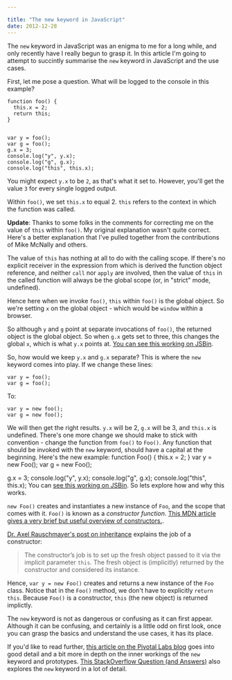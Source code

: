 ```yaml
---

title: "The new keyword in JavaScript"
date: 2012-12-28
---
```


The `new` keyword in JavaScript was an enigma to me for a long while, and only recently have I really begun to grasp it. In this article I'm going to attempt to succintly summarise the `new` keyword in JavaScript and the use cases.

First, let me pose a question. What will be logged to the console in this example?

    function foo() {
      this.x = 2;
      return this;
    }


    var y = foo();
    var g = foo();
    g.x = 3;
    console.log("y", y.x);
    console.log("g", g.x);
    console.log("this", this.x);

You might expect `y.x` to be `2`, as that's what it set to. However, you'll get the value `3` for every single logged output.

Within `foo()`, we set `this.x` to equal 2. `this` refers to the context in which the function was called.

**Update**: Thanks to some folks in the comments for correcting me on the value of `this` within `foo()`. My original explanation wasn't quite correct. Here's a better explanation that I've pulled together from the contributions of Mike McNally and others.

The value of `this` has nothing at all to do with the calling scope. If there's no explicit receiver in the expression from which is derived the function object reference, and neither `call` nor `apply` are involved, then the value of `this` in the called function will always be the global scope (or, in "strict" mode, undefined).

Hence here when we invoke `foo()`, `this` within `foo()` is the global object. So we're setting `x` on the global object - which would be `window` within a browser.

So although `y` and `g` point at separate invocations of `foo()`, the returned object is the global object. So when `g.x` gets set to three, this changes the global `x`, which is what `y.x` points at. [You can see this working on JSBin](http://jsbin.com/welcome/67131/).

So, how would we keep `y.x` and `g.x` separate? This is where the `new` keyword comes into play. If we change these lines:

    var y = foo();
    var g = foo();

To:

    var y = new foo();
    var g = new foo();

We will then get the right results. `y.x` will be 2, `g.x` will be 3, and `this.x` is undefined. There's one more change we should make to stick with convention - change the function from `foo()` to `Foo()`. Any function that should be invoked with the `new` keyword, should have a capital at the beginning. Here's the new example:
function Foo() {
this.x = 2;
}
var y = new Foo();
var g = new Foo();

g.x = 3;
console.log("y", y.x);
console.log("g", g.x);
console.log("this", this.x);
You can [see this working on JSBin](http://jsbin.com/ekiqif/2/). So lets explore how and why this works.

`new Foo()` creates and instantiates a new instance of `Foo`, and the scope that comes with it. `Foo()` is known as a _constructor function_. [This MDN article gives a very brief but useful overview of constructors.](https://developer.mozilla.org/en-US/docs/JavaScript/Reference/Global_Objects/Object/constructor).

[Dr. Axel Rauschmayer's post on inheritance](http://www.2ality.com/2012/01/js-inheritance-by-example.html) explains the job of a constructor:

> The constructor’s job is to set up the fresh object passed to it via the implicit parameter `this`. The fresh object is (implicitly) returned by the constructor and considered its instance.

Hence, `var y = new Foo()` creates and returns a new instance of the `Foo` class. Notice that in the `Foo()` method, we don't have to explicitly `return this`. Because `Foo()` is a constructor, `this` (the new object) is returned implictly.

The `new` keyword is not as dangerous or confusing as it can first appear. Although it can be confusing, and certainly is a little odd on first look, once you can grasp the basics and understand the use cases, it has its place.

If you'd like to read further, [this article on the Pivotal Labs blog](http://pivotallabs.com/users/pjaros/blog/articles/1368-javascript-constructors-prototypes-and-the-new-keyword) goes into good detail and a bit more in depth on the inner workings of the `new` keyword and prototypes. [This StackOverflow Question (and Answers)][1] also explores the `new` keyword in a lot of detail.

[1]: http://stackoverflow.com/questions/1646698/what-is-the-new-keyword-in-javascript
